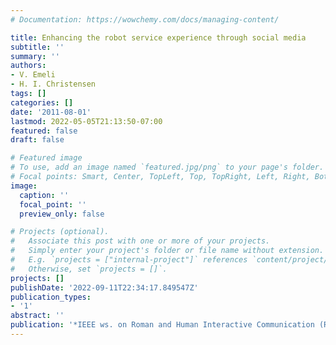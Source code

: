 ```yaml
---
# Documentation: https://wowchemy.com/docs/managing-content/

title: Enhancing the robot service experience through social media
subtitle: ''
summary: ''
authors:
- V. Emeli
- H. I. Christensen
tags: []
categories: []
date: '2011-08-01'
lastmod: 2022-05-05T21:13:50-07:00
featured: false
draft: false

# Featured image
# To use, add an image named `featured.jpg/png` to your page's folder.
# Focal points: Smart, Center, TopLeft, Top, TopRight, Left, Right, BottomLeft, Bottom, BottomRight.
image:
  caption: ''
  focal_point: ''
  preview_only: false

# Projects (optional).
#   Associate this post with one or more of your projects.
#   Simply enter your project's folder or file name without extension.
#   E.g. `projects = ["internal-project"]` references `content/project/deep-learning/index.md`.
#   Otherwise, set `projects = []`.
projects: []
publishDate: '2022-09-11T22:34:17.849547Z'
publication_types:
- '1'
abstract: ''
publication: '*IEEE ws. on Roman and Human Interactive Communication (ROMAN)*'
---
```

